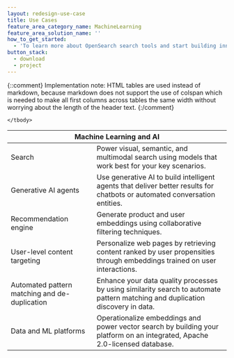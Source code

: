 ```yaml
---
layout: redesign-use-case
title: Use Cases
feature_area_category_name: MachineLearning
feature_area_solution_name: ''
how_to_get_started:
  - 'To learn more about OpenSearch search tools and start building innovative ML and AI solutions, visit the <a href="https://opensearch.org/docs/latest/search-plugins/vector-search/" target="_blank">vector search documentation</a>.'
button_stack:
  - download
  - project
---
```


{::comment}
    Implementation note: HTML tables are used instead of markdown, because markdown 
    does not support the use of colspan which is needed to make all first columns 
    across tables the same width without worrying about the length of the header text.
{:/comment}
<table>
    <thead>
        <tr>
            <th colspan="2">Machine Learning and AI</th>
        </tr>
    </thead>
    <tbody>
        <tr>
            <td>Search</td>
            <td>Power visual, semantic, and multimodal search using models that work best for your key scenarios.</td>
        </tr>
        <tr>
            <td>Generative AI agents</td>
            <td>Use generative AI to build intelligent agents that deliver better results for chatbots or automated conversation entities.</td>
        </tr>
        <tr>
            <td>Recommendation engine</td>
            <td>Generate product and user embeddings using collaborative filtering techniques.</td>
        </tr>
        <tr>
            <td>User-level content targeting</td>
            <td>Personalize web pages by retrieving content ranked by user propensities through embeddings trained on user interactions.</td>
        </tr>
        <tr>
            <td>Automated pattern matching and de-duplication</td>
            <td>Enhance your data quality processes by using similarity search to automate pattern matching and duplication discovery in data.</td>
        </tr>
        <tr>
            <td>Data and ML platforms</td>
            <td>Operationalize embeddings and power vector search by building your platform on an integrated, Apache 2.0-licensed database.</td>
        </tr>

    </tbody>
</table>
